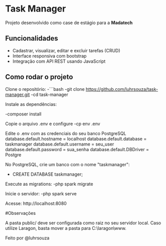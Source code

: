 # Task Manager

Projeto desenvolvido como case de estágio para a **Madatech**

## Funcionalidades

- Cadastrar, visualizar, editar e excluir tarefas (CRUD)
- Interface responsiva com bootstrap
- Integração com API REST usando JavaScript

## Como rodar o projeto

Clone o repositório:
-```bash
-git clone https://github.com/luhrsouza/task-manager.git
-cd task-manager

Instale as dependências:

-composer install

Copie o arquivo .env e configure
-cp env .env

Edite o .env com as credenciais do seu banco PostgreSQL
    database.default.hostname = localhost
    database.default.database = taskmanager
    database.default.username = seu_user
    database.default.password = sua_senha
    database.default.DBDriver = Postgre

No PostgreSQL, crie um banco com o nome "taskmanager":
- CREATE DATABASE taskmanager;

Execute as migrations:
-php spark migrate

Inicie o servidor:
-php spark serve

Acesse: http://localhost:8080

#Observações

A pasta public/ deve ser configurada como raiz no seu servidor local.
Caso utilize Laragon, basta mover a pasta para C:\laragon\www.

Feito por @luhrsouza
